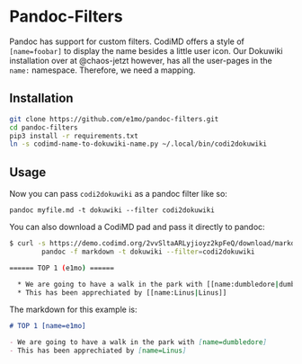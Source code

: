 # Pandoc-Filters

Pandoc has support for custom filters. CodiMD offers a style of `[name=foobar]` to display the name besides a little user icon. Our Dokuwiki installation over at @chaos-jetzt however, has all the user-pages in the `name:` namespace. Therefore, we need a mapping.

## Installation

```bash
git clone https://github.com/e1mo/pandoc-filters.git
cd pandoc-filters
pip3 install -r requirements.txt
ln -s codimd-name-to-dokuwiki-name.py ~/.local/bin/codi2dokuwiki
```

## Usage

Now you can pass `codi2dokuwiki` as a pandoc filter like so:

```
pandoc myfile.md -t dokuwiki --filter codi2dokuwiki
```

You can also download a CodiMD pad and pass it directly to pandoc:

```bash
$ curl -s https://demo.codimd.org/2vvSltaARLyjioyz2kpFeQ/download/markdown |
        pandoc -f markdown -t dokuwiki --filter=codi2dokuwiki

====== TOP 1 (e1mo) ======

  * We are going to have a walk in the park with [[name:dumbledore|dumbledore]]
  * This has been apprechiated by [[name:Linus|Linus]]
```

The markdown for this example is:

```markdown
# TOP 1 [name=e1mo]

- We are going to have a walk in the park with [name=dumbledore]
- This has been apprechiated by [name=Linus]
```
